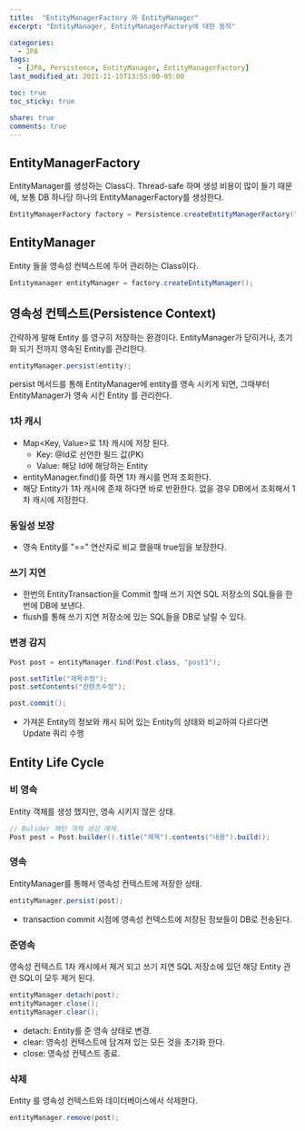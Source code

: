 ```yaml
---
title:  "EntityManagerFactory 와 EntityManager"
excerpt: "EntityManager, EntityManagerFactory에 대한 동작"

categories:
  - JPA
tags:
  - [JPA, Persistence, EntityManager, EntityManagerFactory]
last_modified_at: 2021-11-15T13:55:00-05:00

toc: true
toc_sticky: true

share: true
comments: true
---
```



## EntityManagerFactory

EntityManager를 생성하는 Class다. Thread-safe 하며 생성 비용이 많이 들기 때문에, 보통 DB 하나당 하나의 EntityManagerFactory를 생성한다.

```java
EntityManagerFactory factory = Persistence.createEntityManagerFactory("jdbcName");
```

## EntityManager

Entity 들을 영속성 컨텍스트에 두어 관리하는 Class이다.

```java
Entitymanager entityManager = factory.createEntityManager();
```

## 영속성 컨텍스트(Persistence Context)

간략하게 말해 Entity 를 영구히 저장하는 환경이다. EntityManager가 닫히거나, 초기화 되기 전까지 영속된 Entity를 관리한다.

```java
entityManager.persist(entity);
```

persist 메서드를 통해 EntityManager에 entity를 영속 시키게 되면, 그때부터 EntityManager가 영속 시킨 Entity 를 관리한다.

### 1차 캐시

- Map<Key, Value>로 1차 캐시에 저장 된다.
    - Key: @Id로 선언한 필드 값(PK)
    - Value: 해당 Id에 해당하는 Entity
- entityManager.find()를 하면 1차 캐시를 먼저 조회한다.
- 해당 Entity가 1차 캐시에 존재 하다면 바로 반환한다. 없을 경우 DB에서 조회해서 1차 캐시에 저장한다.

### 동일성 보장

- 영속 Entity를 "==" 연산자로 비교 했을때 true임을 보장한다.

### 쓰기 지연

- 한번의 EntityTransaction을 Commit 할때 쓰기 지연 SQL 저장소의 SQL들을 한번에 DB에 보낸다.
- flush를 통해 쓰기 지연 저장소에 있는 SQL들을 DB로 날릴 수 있다.

### 변경 감지

```java
Post post = entityManager.find(Post.class, "post1");

post.setTitle("제목수정");
post.setContents("컨텐츠수정");

post.commit();
```

- 가져온 Entity의 정보와 캐시 되어 있는 Entity의 상태와 비교하여 다르다면 Update 쿼리 수행

## Entity Life Cycle

### 비 영속

Entity 객체를 생성 했지만, 영속 시키지 않은 상태.

```java
// Bulider 패턴 객체 생성 예제.
Post post = Post.builder().title("제목").contents("내용").build();
```

### 영속

EntityManager를 통해서 영속성 컨텍스트에 저장한 상태.

```java
entityManager.persist(post);
```

- transaction commit 시점에 영속성 컨텍스트에 저장된 정보들이 DB로 전송된다.

### 준영속

영속성 컨텍스트 1차 캐시에서 제거 되고 쓰기 지연 SQL 저장소에 있던 해당 Entity 관련 SQL이 모두 제거 된다.

```java
entityManager.detach(post);
entityManager.close();
entityManager.clear();
```

- detach: Entity를 준 영속 상태로 변경.
- clear: 영속성 컨텍스트에 담겨져 있는 모든 것을 초기화 한다.
- close: 영속성 컨텍스트 종료.

### 삭제

Entity 를 영속성 컨텍스트와 데이터베이스에서 삭제한다.

```java
entityManager.remove(post);
```